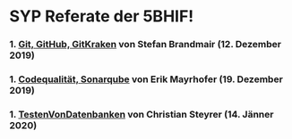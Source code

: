 # SYP Referate der 5BHIF!

### 1. [Git, GitHub, GitKraken](Brandmair_Git) von Stefan Brandmair (12. Dezember 2019)
### 1. [Codequalität, Sonarqube](Mayrhofer_Codequalitaet) von Erik Mayrhofer (19. Dezember 2019)
### 1. [TestenVonDatenbanken](Steyrer_TestenVonDatenbanken) von Christian Steyrer (14. Jänner 2020)
